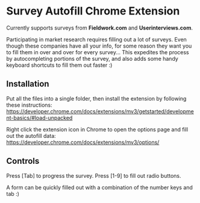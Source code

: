 # Survey Autofill Chrome Extension

Currently supports surveys from **Fieldwork.com** and **Userinterviews.com**.

Participating in market research requires filling out a lot of surveys. Even though these companies have all your info, for some reason they want you to fill them in over and over for every survey... This expedites the process by autocompleting portions of the survey, and also adds some handy keyboard shortcuts to fill them out faster :)

## Installation

Put all the files into a single folder, then install the extension by following these instructions: https://developer.chrome.com/docs/extensions/mv3/getstarted/development-basics/#load-unpacked

Right click the extension icon in Chrome to open the options page and fill out the autofill data: https://developer.chrome.com/docs/extensions/mv3/options/

## Controls

Press [Tab] to progress the survey.
Press [1-9] to fill out radio buttons.

A form can be quickly filled out with a combination of the number keys and tab :)
